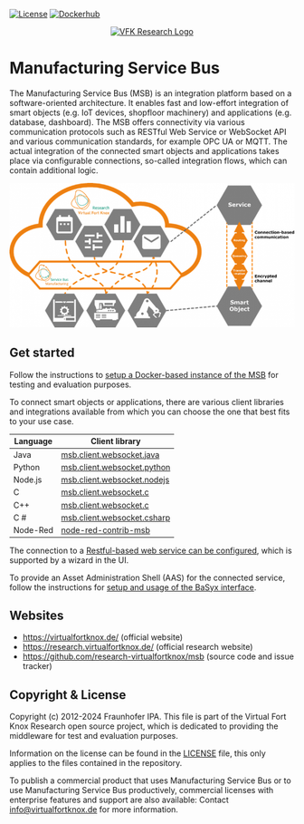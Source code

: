 [![License](https://img.shields.io/:license-LGPL%20v3-blue.svg)](https://www.gnu.org/licenses/lgpl-3.0.de.html)
[![Dockerhub](https://img.shields.io/badge/docker-images-blue?style=flat&logo=docker)](https://hub.docker.com/u/virtualfortknox)


<p align="center">
  <a href="https://research.virtualfortknox.de" target="_blank" rel="noopener noreferrer">
    <img src="https://research.virtualfortknox.de/static/cms/img/vfk_research_logo.png" alt="VFK Research Logo" height="70" >
  </a>
</p>

# Manufacturing Service Bus

The Manufacturing Service Bus (MSB) is an integration platform based on a software-oriented architecture. It enables fast and low-effort integration of smart objects (e.g. IoT devices, shopfloor machinery) and applications (e.g. database, dashboard). The MSB offers connectivity via various communication protocols such as RESTful Web Service or WebSocket API and various communication standards, for example OPC UA or MQTT. The actual integration of the connected smart objects and applications takes place via configurable connections, so-called integration flows, which can contain additional logic.

![Field of application](doc/images/field_of_application.png)

## Get started

Follow the instructions to [setup a Docker-based instance of the MSB](docker-compose/README.md) for testing and evaluation purposes.

To connect smart objects or applications, there are various client libraries and integrations available from which you can choose the one that best fits to your use case.

| Language   | Client library                                                                                         |
|------------|--------------------------------------------------------------------------------------------------------|
| Java       | [msb.client.websocket.java](https://github.com/research-virtualfortknox/msb-client-websocket-java)     |
| Python     | [msb.client.websocket.python](https://github.com/research-virtualfortknox/msb-client-websocket-python) |
| Node.js    | [msb.client.websocket.nodejs](https://github.com/research-virtualfortknox/msb-client-websocket-nodejs) |
| C          | [msb.client.websocket.c](https://github.com/research-virtualfortknox/msb-client-websocket-c)           |
| C++        | [msb.client.websocket.c](https://github.com/research-virtualfortknox/msb-client-websocket-c)           |
| C #        | [msb.client.websocket.csharp](https://github.com/research-virtualfortknox/msb-client-websocket-csharp) |
| Node-Red   | [node-red-contrib-msb](https://github.com/research-virtualfortknox/node-red-contrib-msb)               |

The connection to a [Restful-based web service can be configured](doc/msb_rest_interface.md), which is supported by a wizard in the UI.

To provide an Asset Administration Shell (AAS) for the connected service, follow the instructions for [setup and usage of the BaSyx interface](doc/msb_rest_basyx_interface.md).

## Websites

- https://virtualfortknox.de/ (official website)
- https://research.virtualfortknox.de/ (official research website)
- https://github.com/research-virtualfortknox/msb (source code and issue tracker)

## Copyright & License

Copyright (c) 2012-2024 Fraunhofer IPA. This file is part of the Virtual Fort Knox Research open source project, which is dedicated to providing the middleware for test and evaluation purposes.

Information on the license can be found in the [LICENSE](https://raw.githubusercontent.com/research-virtualfortknox/msb/main/LICENSE) file, this only applies to the files contained in the repository.

To publish a commercial product that uses Manufacturing Service Bus or to use Manufacturing Service Bus productively, commercial licenses with enterprise features and support are also available: Contact info@virtualfortknox.de for more information.
